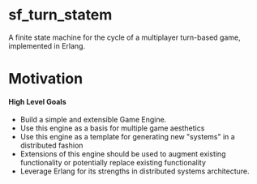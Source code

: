 # sf_turn_statem
A finite state machine for the cycle of a multiplayer turn-based game, implemented in Erlang.


# Motivation
#### High Level Goals
- Build a simple and extensible Game Engine.
- Use this engine as a basis for multiple game aesthetics
- Use this engine as a template for generating new "systems" in a distributed fashion
- Extensions of this engine should be used to augment existing functionality or potentially replace existing functionality
- Leverage Erlang for its strengths in distributed systems architecture.
